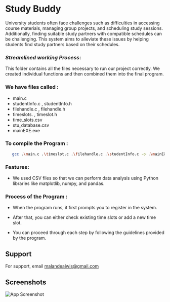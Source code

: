 
# Study Buddy

University students often face challenges such as difficulties in 
accessing course materials, managing group projects, and scheduling 
study sessions. Additionally, finding suitable study partners with 
compatible schedules can be challenging. This system aims to alleviate 
these issues by helping students find study partners based on their 
schedules. 








### _Streamlined working Process_:

This folder contains all the files necessary to run our project correctly. We created 
individual functions and then combined them into the final program. 
 


### We have files called : 

- main.c 
- studentInfo.c , studentInfo.h 
- filehandle.c , filehandle.h 
- timeslots. , timeslot.h 
- time_slots.csv 
- stu_database.csv 
- mainEXE.exe 
### To compile the Program : 




```bash
   gcc .\main.c .\timeslot.c .\filehandle.c .\studentInfo.c -o .\mainEXE.exe   
```
    
### Features:

- We used CSV files so that we can perform data analysis using Python libraries like 
    matplotlib, numpy, and pandas. 
 
### Process of the Program :
- When the program runs, it first prompts you to register in the system. 
- After that, you can either check existing time slots or add a new time slot. 
 
- You can proceed through each step by following the guidelines provided by the 
    program.
## Support

For support, email malandealwis@gmail.com 


## Screenshots

![App Screenshot](https://via.placeholder.com/468x300?text=App+Screenshot+Here)

